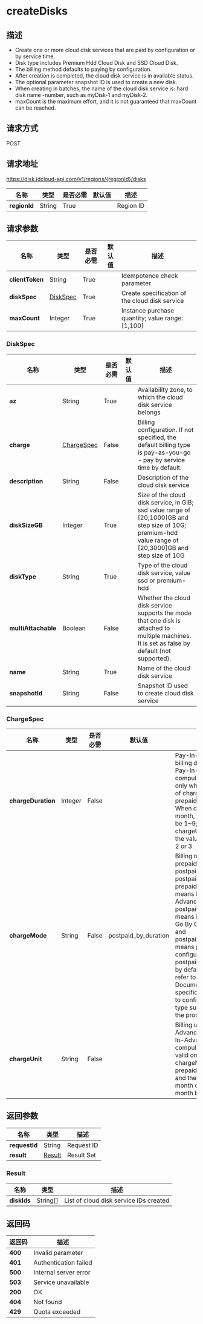 # createDisks


## 描述
-   Create one or more cloud disk services that are paid by configuration or by service time.
-   Disk type includes Premium Hdd Cloud Disk and SSD Cloud Disk.
-   The billing method defaults to paying by configuration.
-   After creation is completed, the cloud disk service is in available status.
-   The optional parameter snapshot ID is used to create a new disk.
-   When creating in batches, the name of the cloud disk service is: hard disk name -number, such as myDisk-1 and myDisk-2.
-   maxCount is the maximum effort, and it is not guaranteed that maxCount can be reached.


## 请求方式
POST

## 请求地址
https://disk.jdcloud-api.com/v1/regions/{regionId}/disks

|名称|类型|是否必需|默认值|描述|
|---|---|---|---|---|
|**regionId**|String|True||Region ID|

## 请求参数
|名称|类型|是否必需|默认值|描述|
|---|---|---|---|---|
|**clientToken**|String|True|| Idempotence check parameter|
|**diskSpec**|[DiskSpec](##DiskSpec)|True||Create specification of the cloud disk service|
|**maxCount**|Integer|True||Instance purchase quantity; value range: [1,100]|

### <a name="DiskSpec">DiskSpec</a>
|名称|类型|是否必需|默认值|描述|
|---|---|---|---|---|
|**az**|String|True||Availability zone, to which the cloud disk service belongs|
|**charge**|[ChargeSpec](##ChargeSpec)|False||Billing configuration. If not specified, the default billing type is pay-as-you-go - pay by service time by default.|
|**description**|String|False||Description of the cloud disk service|
|**diskSizeGB**|Integer|True||Size of the cloud disk service, in GiB; ssd value range of [20,1000]GB and step size of 10G; premium-hdd value range of [20,3000]GB and step size of 10G|
|**diskType**|String|True||Type of the cloud disk service, value ssd or premium-hdd|
|**multiAttachable**|Boolean|False||Whether the cloud disk service supports the mode that one disk is attached to multiple machines. It is set as false by default (not supported).|
|**name**|String|True||Name of the cloud disk service|
|**snapshotId**|String|False||Snapshot ID used to create cloud disk service|
### <a name="ChargeSpec">ChargeSpec</a>
|名称|类型|是否必需|默认值|描述|
|---|---|---|---|---|
|**chargeDuration**|Integer|False||Pay-In-Advance billing duration, the Pay-In-Advance is compulsory and valid only when the value of chargeMode is prepaid_by_duration. When chargeUnit is month, the value shall be 1~9; when chargeUnit is year, the value shall be 1, 2 or 3|
|**chargeMode**|String|False|postpaid_by_duration|Billing model value is prepaid_by_duration, postpaid_by_usage or postpaid_by_duration; prepaid_by_duration means Pay-In-Advance, postpaid_by_usage means Pay-As-You-Go By Consumption and postpaid_by_duration means pay by configuration; is postpaid_by_duration by default. Please refer to the Help Documentation of specific product line to confirm the billing type supported by the production line|
|**chargeUnit**|String|False||Billing unit of Pay-In-Advance, the Pay-In-Advance is compulsory, and valid only when chargeMode is prepaid_by_duration, and the value is month or year and month by default|

## 返回参数
|名称|类型|描述|
|---|---|---|
|**requestId**|String|Request ID|
|**result**|[Result](##Result)|Result Set|


### <a name="Result">Result</a>
|名称|类型|描述|
|---|---|---|
|**diskIds**|String[]|List of cloud disk service IDs created|

## 返回码
|返回码|描述|
|---|---|
|**400**|Invalid parameter|
|**401**|Authentication failed|
|**500**|Internal server error|
|**503**|Service unavailable|
|**200**|OK|
|**404**|Not found|
|**429**|Quota exceeded|
